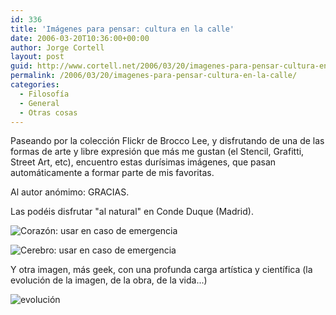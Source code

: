 ```yaml
---
id: 336
title: 'Imágenes para pensar: cultura en la calle'
date: 2006-03-20T10:36:00+00:00
author: Jorge Cortell
layout: post
guid: http://www.cortell.net/2006/03/20/imagenes-para-pensar-cultura-en-la-calle/
permalink: /2006/03/20/imagenes-para-pensar-cultura-en-la-calle/
categories:
  - Filosofí­a
  - General
  - Otras cosas
---
```

Paseando por la colección Flickr de Brocco Lee, y disfrutando de una de las formas de arte y libre expresión que más me gustan (el Stencil, Grafitti, Street Art, etc), encuentro estas durí­simas imágenes, que pasan automáticamente a formar parte de mis favoritas.

Al autor anómimo: GRACIAS.

Las podéis disfrutar "al natural" en Conde Duque (Madrid).

![Corazón: usar en caso de emergencia](http://static.flickr.com/56/112955869_31a4c12bd1.jpg?v=0)

![Cerebro: usar en caso de emergencia](http://static.flickr.com/51/112955868_f93eab1b36.jpg?v=0)

Y otra imagen, más geek, con una profunda carga artí­stica y cientí­fica (la evolución de la imagen, de la obra, de la vida...)

![evolución](http://static.flickr.com/55/113446514_a09d28bac2.jpg?v=0)